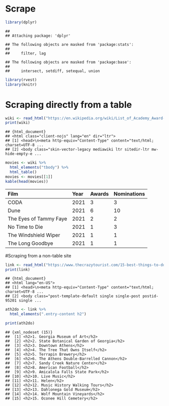 Scrape
================

``` r
library(dplyr)
```

    ## 
    ## Attaching package: 'dplyr'

    ## The following objects are masked from 'package:stats':
    ## 
    ##     filter, lag

    ## The following objects are masked from 'package:base':
    ## 
    ##     intersect, setdiff, setequal, union

``` r
library(rvest)
library(knitr)
```

# Scraping directly from a table

``` r
wiki <- read_html("https://en.wikipedia.org/wiki/List_of_Academy_Award-winning_films")
print(wiki)
```

    ## {html_document}
    ## <html class="client-nojs" lang="en" dir="ltr">
    ## [1] <head>\n<meta http-equiv="Content-Type" content="text/html; charset=UTF-8 ...
    ## [2] <body class="skin-vector-legacy mediawiki ltr sitedir-ltr mw-hide-empty-e ...

``` r
movies <- wiki %>%
  html_elements("tbody") %>%
  html_table()
movies <- movies[[1]]
kable(head(movies))
```

| Film                   | Year | Awards | Nominations |
|:-----------------------|:-----|:-------|:------------|
| CODA                   | 2021 | 3      | 3           |
| Dune                   | 2021 | 6      | 10          |
| The Eyes of Tammy Faye | 2021 | 2      | 2           |
| No Time to Die         | 2021 | 1      | 3           |
| The Windshield Wiper   | 2021 | 1      | 1           |
| The Long Goodbye       | 2021 | 1      | 1           |

\#Scraping from a non-table site

``` r
link <- read_html("https://www.thecrazytourist.com/15-best-things-to-do-in-athens-ga/")
print(link)
```

    ## {html_document}
    ## <html lang="en-US">
    ## [1] <head>\n<meta http-equiv="Content-Type" content="text/html; charset=UTF-8 ...
    ## [2] <body class="post-template-default single single-post postid-95201 single ...

``` r
ath2do <- link %>%
  html_elements(".entry-content h2") 

print(ath2do)
```

    ## {xml_nodeset (15)}
    ##  [1] <h2>1. Georgia Museum of Art</h2>
    ##  [2] <h2>2. State Botanical Garden of Georgia</h2>
    ##  [3] <h2>3. Downtown Athens</h2>
    ##  [4] <h2>4. The Tree That Owns Itself</h2>
    ##  [5] <h2>5. Terrapin Brewery</h2>
    ##  [6] <h2>6. The Athens Double-Barrelled Cannon</h2>
    ##  [7] <h2>7. Sandy Creek Nature Center</h2>
    ##  [8] <h2>8. American Football</h2>
    ##  [9] <h2>9. Amicalola Falls State Park</h2>
    ## [10] <h2>10. Live Music</h2>
    ## [11] <h2>11. Helen</h2>
    ## [12] <h2>12. Music History Walking Tours</h2>
    ## [13] <h2>13. Dahlonega Gold Museum</h2>
    ## [14] <h2>14. Wolf Mountain Vineyards</h2>
    ## [15] <h2>15. Oconee Hill Cemetery</h2>
